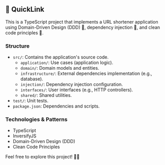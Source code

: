 ## 🚀 QuickLink

This is a TypeScript project that implements a URL shortener application using Domain-Driven Design (DDD) 🎯, dependency injection 🧩, and clean code principles 🧹.

### Structure

- `src/`: Contains the application's source code.
  - `application/`: Use cases (application logic).
  - `domain/`: Domain models and entities.
  - `infrastructure/`: External dependencies implementation (e.g., database).
  - `injection/`: Dependency injection configuration.
  - `interfaces/`: User interfaces (e.g., HTTP controllers).
  - `shared/`: Shared utilities.
- `test/`: Unit tests.
- `package.json`: Dependencies and scripts.

### Technologies & Patterns

- TypeScript
- InversifyJS
- Domain-Driven Design (DDD)
- Clean Code Principles

Feel free to explore this project! 👩‍💻
